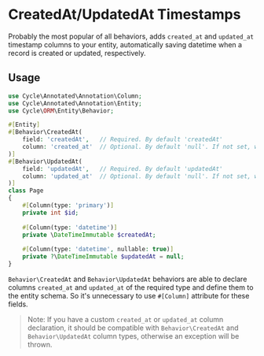# CreatedAt/UpdatedAt Timestamps

Probably the most popular of all behaviors, adds `created_at` and `updated_at` timestamp columns to your entity,
automatically saving datetime when a record is created or updated, respectively.

## Usage

```php
use Cycle\Annotated\Annotation\Column;
use Cycle\Annotated\Annotation\Entity;
use Cycle\ORM\Entity\Behavior;

#[Entity]
#[Behavior\CreatedAt(
    field: 'createdAt',   // Required. By default 'createdAt'
    column: 'created_at'  // Optional. By default 'null'. If not set, will be used information from property declaration.
)]
#[Behavior\UpdatedAt(
    field: 'updatedAt',   // Required. By default 'updatedAt' 
    column: 'updated_at'  // Optional. By default 'null'. If not set, will be used information from property declaration.
)]
class Page
{
    #[Column(type: 'primary')]
    private int $id;
    
    #[Column(type: 'datetime')]
    private \DateTimeImmutable $createdAt;
    
    #[Column(type: 'datetime', nullable: true)]
    private ?\DateTimeImmutable $updatedAt = null;
}
```

`Behavior\CreatedAt` and `Behavior\UpdatedAt` behaviors are able to declare columns `created_at` and `updated_at` of the 
required type and define them to the entity schema. So it's unnecessary to use `#[Column]` attribute for these fields. 

> Note: If you have a custom `created_at` or `updated_at` column declaration, it should be compatible 
> with `Behavior\CreatedAt` and `Behavior\UpdatedAt` column types, otherwise an exception will be thrown.
